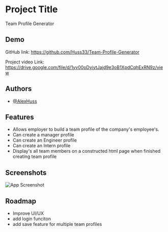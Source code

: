 # Project Title

Team Profile Generator
## Demo

GitHub link: https://github.com/Huss33/Team-Profile-Generator

Project video Link: https://drive.google.com/file/d/1yv00oDyiytJajd9e3oB1XpdCqhExRN9z/view 

## Authors

- [@AlexHuss](https://github.com/Huss33)

## Features

- Allows employer to build a team profile of the company's employee's.
- Can create a manager profile
- Can create an Engineer profile
- Can create an Intern profile
- Display's all team members on a constructed html page when finished creating team profile
## Screenshots

![App Screenshot](https://github.com/Huss33/react-hw/blob/main/src/Images/React%20Portfolio%20Snippet.JPG) 


## Roadmap

- Improve UI/UX
- add login funciton
- add save feature for multiple team profiles